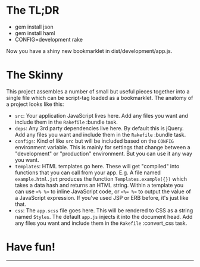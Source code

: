 # The TL;DR

- gem install json
- gem install haml
- CONFIG=development rake

Now you have a shiny new bookmarklet in dist/development/app.js.

# The Skinny

This project assembles a number of small but useful pieces together into a single file which can be script-tag
loaded as a bookmarklet. The anatomy of a project looks like this:

- `src`: Your application JavaScript lives here. Add any files you want and include them in the `Rakefile` :bundle task.
- `deps`: Any 3rd party dependencies live here. By default this is jQuery. Add any files you want and include them in the `Rakefile` :bundle task.
- `configs`: Kind of like `src` but will be included based on the `CONFIG` environment variable. This is mainly for settings that change between a "development" or "production" environment. But you can use it any way you want.
- `templates`: HTML templates go here. These will get "compiled" into functions that you can call from your app. E.g. A file named `example.html.jst` produces the function `Templates.example({})` which takes a data hash and returns an HTML string. Within a template you can use `<% %>` to inline JavaScript code, or `<%= %>` to output the value of a JavaScript expression. If you've used JSP or ERB before, it's just like that.
- `css`: The `app.scss` file goes here. This will be rendered to CSS as a string named `Styles`. The default `app.js` injects it into the document head. Add any files you want and include them in the `Rakefile` :convert_css task.

# Have fun!

***
